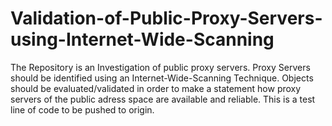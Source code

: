 # Validation-of-Public-Proxy-Servers-using-Internet-Wide-Scanning
The Repository is an Investigation of public proxy servers. Proxy Servers should be identified using an Internet-Wide-Scanning Technique. Objects should be evaluated/validated in order to make a statement how proxy servers of the public adress space are available and reliable. 
This is a test line of code to be pushed to origin.
